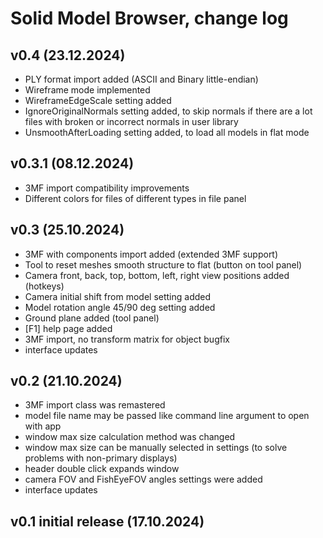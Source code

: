 # Solid Model Browser, change log

## v0.4 (23.12.2024)

- PLY format import added (ASCII and Binary little-endian)
- Wireframe mode implemented
- WireframeEdgeScale setting added
- IgnoreOriginalNormals setting added, to skip normals if there are a lot files with broken or incorrect normals in user library
- UnsmoothAfterLoading setting added, to load all models in flat mode

## v0.3.1 (08.12.2024)

- 3MF import compatibility improvements
- Different colors for files of different types in file panel 

## v0.3 (25.10.2024)

- 3MF with components import added (extended 3MF support)
- Tool to reset meshes smooth structure to flat (button on tool panel)
- Camera front, back, top, bottom, left, right view positions added (hotkeys)
- Camera initial shift from model setting added
- Model rotation angle 45/90 deg setting added
- Ground plane added (tool panel)
- [F1] help page added
- 3MF import, no transform matrix for object bugfix
- interface updates

## v0.2 (21.10.2024)

- 3MF import class was remastered
- model file name may be passed like command line argument to open with app
- window max size calculation method was changed
- window max size can be manually selected in settings (to solve problems with non-primary displays)
- header double click expands window
- camera FOV and FishEyeFOV angles settings were added
- interface updates

## v0.1 initial release (17.10.2024)
